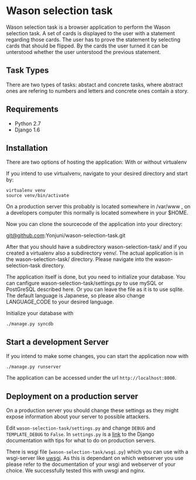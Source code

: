 Wason selection task
====================

Wason selection task is a browser application to perform the Wason selection task. A set of cards is displayed to the user with a statement regarding those cards. The user has to prove the statement by selecting cards that should be flipped. By the cards the user turned it can be unterstood whether the user unterstood the previous statement.

Task Types
----------

There are two types of tasks: abstact and concrete tasks, where abstract ones are refering to numbers and letters and concrete ones contain a story.

Requirements
------------

* Python 2.7
* Django 1.6

Installation
------------

There are two options of hosting the application: With or without virtualenv 

If you intend to use virtualvenv, navigate to your desired directory and start by: 

    virtualenv venv
    source venv/bin/activate

On a production server this probably is located somewhere in /var/www , on a developers computer this normally is located somewhere in your $HOME.

Now you can clone the sourcecode of the application into your directory:

git@github.com:Yonjuni/wason-selection-task.git

After that you should have a subdirectory wason-selection-task/ and if you created a virtualenv also a subdirectory venv/. The actual application is in the wason-selection-task/ directory. Please navigate into the wason-selection-task directory. 

The application itself is done, but you need to initialize your database. You can canfigure wason-selection-task/settings.py to use mySQL or PostGreSQL described here. Or you can leave the file as it is to use sqlite. The default language is Japanese, so please also change LANGUAGE_CODE to your desired language.

Initialize your database with

    ./manage.py syncdb
    
Start a development Server
--------------------------
If you intend to make some changes, you can start the application now with

    ./manage.py runserver
    
The application can be accessed under the url `http://localhost:8000`.

Deployment on a production server
---------------------------------
On a production server you should change these settings as they might expose information about
your server to possible attackers.

Edit `wason-selection-task/settings.py` and change `DEBUG` and `TEMPLATE_DEBUG` to `False`. In `settings.py` is a [link](https://docs.djangoproject.com/en/1.7/howto/deployment/checklist/) to the Django documentation with tips for 
what to do on production servers.

There is wsgi file (`wason-selection-task/wsgi.py`) which you can use with a wsgi-server like 
[uwsgi](https://uwsgi-docs.readthedocs.org/en/latest/ "uwsgi website and documentation"). As this is dependant on
which webserver you use please refer to the documentation of your wsgi and webserver of your choice. We successfully 
tested this with uwsgi and nginx.


